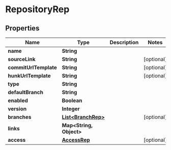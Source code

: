 

# RepositoryRep


## Properties

Name | Type | Description | Notes
------------ | ------------- | ------------- | -------------
**name** | **String** |  | 
**sourceLink** | **String** |  |  [optional]
**commitUrlTemplate** | **String** |  |  [optional]
**hunkUrlTemplate** | **String** |  |  [optional]
**type** | **String** |  | 
**defaultBranch** | **String** |  | 
**enabled** | **Boolean** |  | 
**version** | **Integer** |  | 
**branches** | [**List&lt;BranchRep&gt;**](BranchRep.md) |  |  [optional]
**links** | **Map&lt;String, Object&gt;** |  | 
**access** | [**AccessRep**](AccessRep.md) |  |  [optional]



